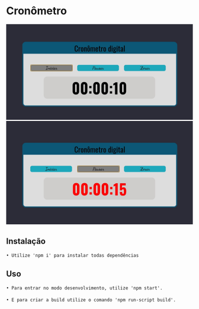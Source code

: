 
# Cronômetro

<img src='https://github.com/joaocarlopa/Cronometro/blob/main/IMG_20201207_232333.jpg' width="1200" > 

 
<img src='https://github.com/joaocarlopa/Cronometro/blob/main/IMG_20201207_232345.jpg' width="1200">

## Instalação



```
• Utilize 'npm i' para instalar todas dependências
```

## Uso

```
• Para entrar no modo desenvolvimento, utilize 'npm start'.

• E para criar a build utilize o comando 'npm run-script build'.
```
